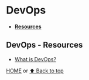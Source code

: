 # DevOps

- [**Resources**](#devops---resources)

## DevOps - Resources

- [What is DevOps?](https://aws.amazon.com/devops/what-is-devops/)

[HOME](https://github.com/Stratis-Dermanoutsos/Full-Stack-2021#full-stack-roadmap-2021) or [⬆ Back to top](#devops)
